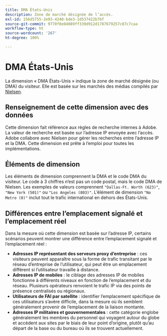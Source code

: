 ```yaml
---
title: DMA États-Unis
description: Zone de marché désignée de l’accès.
exl-id: 156d5755-2e93-4240-bde3-1d537422b7bf
source-git-commit: 9770f8e04089ff339d912d1787679257c87c7caa
workflow-type: ht
source-wordcount: '267'
ht-degree: 100%

---
```


# DMA États-Unis

La dimension « DMA États-Unis » indique la zone de marché désignée (ou DMA) du visiteur. Elle est basée sur les marchés des médias compilés par [Nielsen](https://www.nielsen.com/us/en/intl-campaigns/dma-maps/).

## Renseignement de cette dimension avec des données

Cette dimension fait référence aux règles de recherche internes à Adobe. La valeur de recherche est basée sur l’adresse IP envoyée avec l’accès. Adobe collabore avec Nielsen pour gérer les recherches entre l’adresse IP et la DMA. Cette dimension est prête à l’emploi pour toutes les implémentations.

## Éléments de dimension

Les éléments de dimension comprennent la DMA et le code DMA du visiteur. Le code à 3 chiffres n’est pas un code postal, mais le code DMA de Nielsen. Les exemples de valeurs comprennent `"Dallas-Ft. Worth (623)"`, `"New York (501)"` ou `"Los Angeles (803)"`. L’élément de dimension `"No Metro (0)"` inclut tout le trafic international en dehors des États-Unis.

## Différences entre l’emplacement signalé et l’emplacement réel

Dans la mesure où cette dimension est basée sur l’adresse IP, certains scénarios peuvent montrer une différence entre l’emplacement signalé et l’emplacement réel :

* **Adresses IP représentant des serveurs proxy d’entreprise** : ces visiteurs peuvent apparaître sous la forme de trafic transitant par le réseau d’entreprise de l’utilisateur, qui peut être un emplacement différent si l’utilisateur travaille à distance.
* **Adresses IP de mobiles** : le ciblage des adresses IP de mobiles fonctionne à différents niveaux en fonction de l’emplacement et du réseau. Plusieurs opérateurs renvoient le trafic IP via des points de présence centralisés ou régionaux.
* **Utilisateurs de FAI par satellite** : identifier l’emplacement spécifique de ces utilisateurs s’avère difficile, dans la mesure où ils semblent généralement provenir de l’emplacement de la liaison montante.
* **Adresses IP militaires et gouvernementales** : cette catégorie englobe généralement les membres du personnel qui voyagent autour du globe et accèdent aux sites par le biais de leur point d’origine, plutôt qu’au départ de la base ou du bureau où ils se trouvent actuellement.
